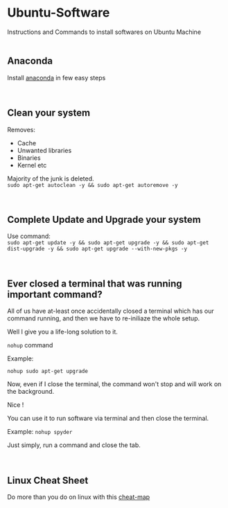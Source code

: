 # Ubuntu-Software
Instructions and Commands to install softwares on Ubuntu Machine
<br>
<br>

## Anaconda

Install [anaconda](https://github.com/SarCode/Ubuntu-Software-Utilities/tree/master/Anaconda) in few easy steps

<br>

## Clean your system
Removes:
- Cache
- Unwanted libraries
- Binaries
- Kernel etc

Majority of the junk is deleted. 
<br>
`sudo apt-get autoclean -y && sudo apt-get autoremove -y`

<br>


## Complete Update and Upgrade your system
 
 Use command:
 <br>
 `sudo apt-get update -y && sudo apt-get upgrade -y && sudo apt-get dist-upgrade -y && sudo apt-get upgrade --with-new-pkgs -y`

<br>

## Ever closed a terminal that was running important command?

All of us have at-least once accidentally closed a terminal which has our command running, and then we have to re-iniliaze the whole setup.

Well I give you a life-long solution to it.

`nohup` command

Example:

`nohup sudo apt-get upgrade`

Now, even if I close the terminal, the command won't stop and will work on the background.

Nice ! 

You can use it to run software via terminal and then close the terminal.

Example:
`nohup spyder`

Just simply, run a command and close the tab.

<br>

## Linux Cheat Sheet

Do more than you do on linux with this [cheat-map](https://github.com/SarCode/Ubuntu-Software-Utilities/raw/master/linux-cheat-sheet.png)
